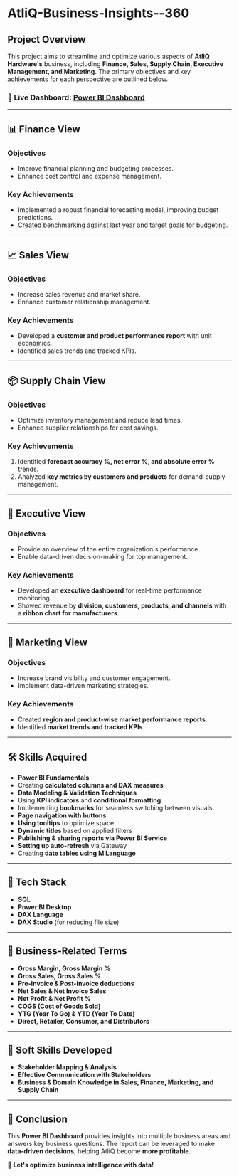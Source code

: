 # AtliQ-Business-Insights--360

## Project Overview
This project aims to streamline and optimize various aspects of **AtliQ Hardware's** business, including **Finance, Sales, Supply Chain, Executive Management, and Marketing**. The primary objectives and key achievements for each perspective are outlined below.

### 🔗 Live Dashboard: [Power BI Dashboard](https://app.powerbi.com/view?r=eyJrIjoiOWJjMzRhMjItYWU3Zi00YzI0LWE5YWUtYTI4MjMzYTdmMTA2IiwidCI6ImM2ZTU0OWIzLTVmNDUtNDAzMi1hYWU5LWQ0MjQ0ZGM1YjJjNCJ9)
---
## 📊 Finance View
### Objectives
- Improve financial planning and budgeting processes.
- Enhance cost control and expense management.

### Key Achievements
- Implemented a robust financial forecasting model, improving budget predictions.
- Created benchmarking against last year and target goals for budgeting.

---
## 📈 Sales View
### Objectives
- Increase sales revenue and market share.
- Enhance customer relationship management.

### Key Achievements
- Developed a **customer and product performance report** with unit economics.
- Identified sales trends and tracked KPIs.

---
## 📦 Supply Chain View
### Objectives
- Optimize inventory management and reduce lead times.
- Enhance supplier relationships for cost savings.

### Key Achievements
1. Identified **forecast accuracy %, net error %, and absolute error %** trends.
2. Analyzed **key metrics by customers and products** for demand-supply management.

---
## 🏢 Executive View
### Objectives
- Provide an overview of the entire organization's performance.
- Enable data-driven decision-making for top management.

### Key Achievements
- Developed an **executive dashboard** for real-time performance monitoring.
- Showed revenue by **division, customers, products, and channels** with a **ribbon chart for manufacturers**.

---
## 📣 Marketing View
### Objectives
- Increase brand visibility and customer engagement.
- Implement data-driven marketing strategies.

### Key Achievements
- Created **region and product-wise market performance reports**.
- Identified **market trends and tracked KPIs**.

---
## 🛠 Skills Acquired
- **Power BI Fundamentals**
- Creating **calculated columns and DAX measures**
- **Data Modeling & Validation Techniques**
- Using **KPI indicators** and **conditional formatting**
- Implementing **bookmarks** for seamless switching between visuals
- **Page navigation with buttons**
- **Using tooltips** to optimize space
- **Dynamic titles** based on applied filters
- **Publishing & sharing reports via Power BI Service**
- **Setting up auto-refresh** via Gateway
- Creating **date tables using M Language**

---
## 🔧 Tech Stack
- **SQL**
- **Power BI Desktop**
- **DAX Language**
- **DAX Studio** (for reducing file size)

---
## 📜 Business-Related Terms
- **Gross Margin, Gross Margin %**
- **Gross Sales, Gross Sales %**
- **Pre-invoice & Post-invoice deductions**
- **Net Sales & Net Invoice Sales**
- **Net Profit & Net Profit %**
- **COGS (Cost of Goods Sold)**
- **YTG (Year To Go) & YTD (Year To Date)**
- **Direct, Retailer, Consumer, and Distributors**

---
## 🤝 Soft Skills Developed
- **Stakeholder Mapping & Analysis**
- **Effective Communication with Stakeholders**
- **Business & Domain Knowledge in Sales, Finance, Marketing, and Supply Chain**

---
## 🏁 Conclusion
This **Power BI Dashboard** provides insights into multiple business areas and answers key business questions. The report can be leveraged to make **data-driven decisions**, helping AtliQ become **more profitable**.

🚀 **Let's optimize business intelligence with data!**


